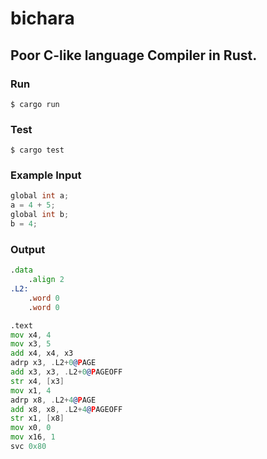 # bichara

## Poor C-like language Compiler in Rust.

### Run
```shell
$ cargo run
```

### Test
```shell
$ cargo test
```

### Example Input
```c
global int a; 
a = 4 + 5; 
global int b;
b = 4;
```

### Output
```asm
.data
	.align 2
.L2:
	.word 0
	.word 0

.text
mov x4, 4
mov x3, 5
add x4, x4, x3
adrp x3, .L2+0@PAGE
add x3, x3, .L2+0@PAGEOFF
str x4, [x3]
mov x1, 4
adrp x8, .L2+4@PAGE
add x8, x8, .L2+4@PAGEOFF
str x1, [x8]
mov x0, 0
mov x16, 1
svc 0x80
```
